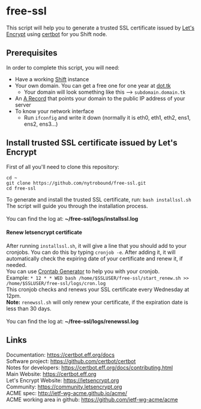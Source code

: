 # free-ssl
This script will help you to generate a trusted SSL certificate issued by [Let's Encrypt](letsencrypt.org) using [certbot](https://github.com/certbot/certbot) for you Shift node.<br>

## Prerequisites
In order to complete this script, you will need:
* Have a working [Shift](docs.shiftnrg.net) instance
* Your own domain. You can get a free one for one year at [dot.tk](dot.tk)
	* Your domain will look something like this --> `subdomain.domain.tk`
* An [A Record](https://my.freenom.com/knowledgebase.php?action=displayarticle&id=4) that points your domain to the public IP address of your server
* To know your network interface
	* Run `ifconfig` and write it down (normally it is eth0, eth1, eth2, ens1, ens2, ens3...) <br>

## Install trusted SSL certificate issued by Let's Encrypt
First of all you'll need to clone this repository:
```
cd ~
git clone https://github.com/nytrobound/free-ssl.git
cd free-ssl
```
To generate and install the trusted SSL certificate, run: `bash installssl.sh`<br>
The script will guide you through the installation process.<br><br>
You can find the log at: **~/free-ssl/logs/installssl.log**

#### Renew letsencrypt certificate
After running `installssl.sh`, it will give a line that you should add to your cronjobs. You can do this by typing `cronjob -e`. After adding it, it will automatically check the expiring date of your certificate and renew it, if needed.<br>
You can use [Crontab Generator](https://www.crontab-generator.org/) to help you with your cronjob.<br>
Example: `* 12 * * WED bash /home/$SSLUSER/free-ssl/start_renew.sh >> /home/$SSLUSER/free-ssl/logs/cron.log`<br>
This cronjob checks and renews your SSL certificate every Wednesday at 12pm.<br>
**Note:** `renewssl.sh` will only renew your certificate, if the expiration date is less than 30 days.<br><br>
You can find the log at: **~/free-ssl/logs/renewssl.log**<br>

## Links
Documentation: https://certbot.eff.org/docs <br>
Software project: https://github.com/certbot/certbot <br>
Notes for developers: https://certbot.eff.org/docs/contributing.html <br>
Main Website: https://certbot.eff.org <br>
Let's Encrypt Website: https://letsencrypt.org <br>
Community: https://community.letsencrypt.org <br>
ACME spec: http://ietf-wg-acme.github.io/acme/ <br>
ACME working area in github: https://github.com/ietf-wg-acme/acme <br>
